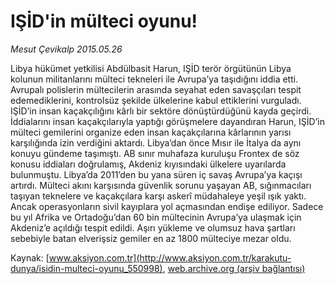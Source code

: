 # IŞİD'in mülteci oyunu!

*Mesut Çevikalp 2015.05.26*

<div class="pNewsDetailMainContent ctx_content" itemprop="articleBody">
 <p>
  Libya hükümet yetkilisi Abdülbasit Harun, IŞİD terör örgütünün Libya kolunun militanlarını mülteci tekneleri ile Avrupa’ya taşıdığını iddia etti. Avrupalı polislerin mültecilerin arasında seyahat eden savaşçıları tespit edemediklerini, kontrolsüz şekilde ülkelerine kabul ettiklerini vurguladı. IŞİD’in insan kaçakçılığını kârlı bir sektöre dönüştürdüğünü kayda geçirdi. İddialarını insan kaçakçılarıyla yaptığı görüşmelere dayandıran Harun, IŞİD’in mülteci gemilerini organize eden insan kaçakçılarına kârlarının yarısı karşılığında izin verdiğini aktardı. Libya’dan önce Mısır ile İtalya da aynı konuyu gündeme taşımıştı. AB sınır muhafaza kuruluşu Frontex de söz konusu iddiaları doğrulamış, Akdeniz kıyısındaki ülkelere uyarılarda bulunmuştu. Libya’da 2011’den bu yana süren iç savaş Avrupa’ya kaçışı artırdı. Mülteci akını karşısında güvenlik sorunu yaşayan AB, sığınmacıları taşıyan teknelere ve kaçakçılara karşı askerî müdahaleye yeşil ışık yaktı. Ancak operasyonların sivil kayıplara yol açmasından endişe ediliyor. Sadece bu yıl Afrika ve Ortadoğu’dan 60 bin mültecinin Avrupa’ya ulaşmak için Akdeniz’e açıldığı tespit edildi. Aşırı yükleme ve olumsuz hava şartları sebebiyle batan elverişsiz gemiler en az 1800 mülteciye mezar oldu.
 </p>
</div>


Kaynak: [www.aksiyon.com.tr](http://www.aksiyon.com.tr/karakutu-dunya/isidin-multeci-oyunu_550998), [web.archive.org (arşiv bağlantısı)](http://web.archive.org/web/20151214161805/http://www.aksiyon.com.tr/karakutu-dunya/isidin-multeci-oyunu_550998)
